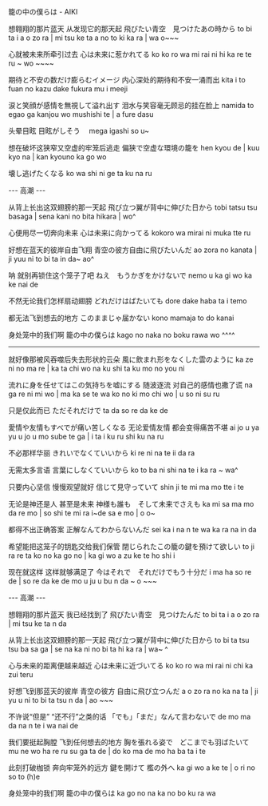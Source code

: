 籠の中の僕らは - AIKI

想翱翔的那片蓝天 从发现它的那天起
飛びたい青空　見つけたあの時から
to bi ta i a o zo ra | mi tsu ke ta a no to ki ka ra | wa o~~~

心就被未来所牵引过去
心は未来に惹かれてる
ko ko ro wa mi rai ni hi ka re te ru ~  wo ~~~~

期待と不安の数だけ膨らむイメージ
内心深处的期待和不安一涌而出
kita i to fuan no kazu dake fukura mu i meeji

涙と笑顔が感情を無視して溢れ出す
泪水与笑容毫无顾忌的挂在脸上
namida to egao ga kanjou wo mushishi te | a fure dasu

头晕目眩
目眩がしそう　
mega igashi so u~

想在破坏这狭窄又空虚的牢笼后逃走
偏狭で空虚な環境の籠を
hen kyou de | kuu kyo na | kan kyouno ka go wo

壊し逃げたくなる
ko wa shi ni ge ta ku na ru

--- 高潮 ---

从背上长出这双翅膀的那一天起
飛び立つ翼が背中に伸びた日から
tobi tatsu tsu basaga | sena kani no bita hikara | wo^

心便用尽一切奔向未来
心は未来に向かってる
kokoro wa mirai ni muka tte ru

好想在蓝天的彼岸自由飞翔
青空の彼方自由に飛びたいんだ
ao zora no kanata | ji yuu ni to bi ta in da~  ao^

呐 就别再锁住这个笼子了吧
ねえ　もうかぎをかけないで
nemo u ka gi wo ka ke nai de

不然无论我们怎样扇动翅膀
どれだけはばたいても
dore dake haba ta i temo

都无法飞到想去的地方
このままじゃ届かない
kono mamaja to do kanai

身处笼中的我们啊
籠の中の僕らは
kago no naka no boku rawa  wo ^^^^

---

就好像那被风吞噬后失去形状的云朵
風に飲まれ形をなくした雲のように
ka ze ni no ma re | ka ta chi wo na ku shi ta ku mo no you ni

流れに身を任せてはこの気持ちを嘘にする
随波逐流 对自己的感情也撒了谎
na ga re ni mi wo | ma ka se te wa ko no ki mo chi wo | u so ni su ru

只是仅此而已
ただそれだけで
ta da so re da ke de

愛情や友情もすべでが痛い苦しくなる
无论爱情友情 都会变得痛苦不堪
ai jo u ya yu u jo u mo sube te ga | i ta i ku ru shi ku na ru

不必那样华丽
きれいでなくていいから
ki re ni na te ii da ra

无需太多言语
言葉にしなくていいから
ko to ba ni shi na te i ka ra ~ wa^

只要内心坚信 慢慢观望就好
信じて見守っていて
shin ji te mi ma mo tte i te

无论是神还是人 甚至是未来
神様も誰も　そして未来でさえも
ka mi sa ma mo da re mo | so shi te mi ra i~de sa e mo | o o~

都得不出正确答案
正解なんてわからないんだ
sei ka i na n te wa ka ra na in da

希望能把这笼子的钥匙交给我们保管
閉じられたこの籠の鍵を預けて欲しい
to ji ra re ta ko no ka go no | ka gi wo a zu ke te ho shi i

现在就这样 这样就够满足了
今はそれで　それだけでもう十分だ
i ma ha so re de | so re da ke de mo u ju u bu n da ~ o ~~~

--- 高潮 ---

想翱翔的那片蓝天 我已经找到了
飛びたい青空　見つけたんだ
to bi ta i a o zo ra | mi tsu ke ta n da

从背上长出这双翅膀的那一天起
飛び立つ翼が背中に伸びた日から
to bi ta tsu tsu ba sa ga | se na ka ni no bi ta hi ka ra | wa~ ^

心与未来的距离便越来越近
心は未来に近づいてる
ko ko ro wa mi rai ni chi ka zui teru

好想飞到那蓝天的彼岸
青空の彼方 自由に飛び立つんだ
a o zo ra no ka na ta | ji yu u ni to bi ta tsu n da  | ao ~~~

不许说“但是” “还不行”之类的话
「でも」「まだ」なんて言わないで
de mo ma da na n te i wa nai de

我们要挺起胸膛 飞到任何想去的地方
胸を張れる姿で　どこまでも羽ばたいて
mu ne wo ha re ru su ga ta de | do ko ma de mo ha ba ta i te

此刻打破枷锁 奔向牢笼外的远方
鍵を開けて 檻の外へ
ka gi wo a ke te | o ri no so to (h)e

身处笼中的我们啊
籠の中の僕らは
ka go no na ka no bo ku ra wa
